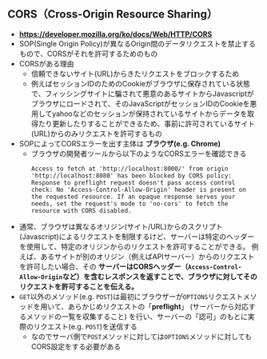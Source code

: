 ## CORS（Cross-Origin Resource Sharing）
- **https://developer.mozilla.org/ko/docs/Web/HTTP/CORS**
- SOP(Single Origin Policy)が異なるOrigin間のデータリクエストを禁止するもので、CORSがそれを許可するためのもの
- CORSがある理由
  - 信頼できないサイト(URL)からきたリクエストをブロックするため
  - 例えばセッションIDのためのCookieがブラウザに保存されている状態で、フィッシングサイトに騙されて悪意のあるサイトからJavascriptがブラウザにロードされて、そのJavaScriptがセッションIDのCookieを悪用してyahooなどのセッションが保持されているサイトからデータを取得たり更新したりすることができるため、事前に許可されているサイト(URL)からのみリクエストを許可するもの
- SOPによってCORSエラーを出す主体は **ブラウザ(e.g. Chrome)**
  - ブラウザの開発者ツールから以下のようなCORSエラーを確認できる
    ~~~
    Access to fetch at 'http://localhost:8000/' from origin 'http://localhost:8080' has been blocked by CORS policy: Response to preflight request doesn't pass access control check: No 'Access-Control-Allow-Origin' header is present on the requested resource. If an opaque response serves your needs, set the request's mode to 'no-cors' to fetch the resource with CORS disabled.
    ~~~
- 通常、ブラウザは異なるオリジン(サイト/URL)からのスクリプト(Javascript)によるリクエストを制限するけど、サーバーは特定のヘッダーを使用して、特定のオリジンからのリクエストを許可することができる。
例えば、あるサイトが別のオリジン（例えばAPIサーバー）からのリクエストを許可したい場合、その **サーバーはCORSヘッダー（`Access-Control-Allow-Origin`など）を含むレスポンスを返すことで、ブラウザに対してそのリクエストを許可することを伝える。**
- `GET`以外のメソッド(e.g. `POST`)は最初にブラウザーが`OPTIONS`リクエストメソッドを用いて、あらかじめリクエストの「**preflight**」 (サーバーから対応するメソッドの一覧を収集すること) を行い、サーバーの「認可」のもとに実際のリクエスト(e.g. `POST`)を送信する
  - なのでサーバ側で`POST`メソッドに対しては`OPTIONS`メソッドに対してもCORS設定をする必要がある